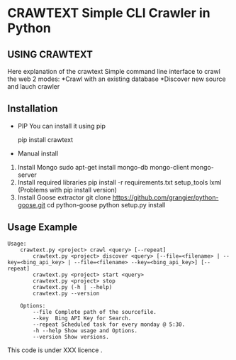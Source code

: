 CRAWTEXT Simple CLI Crawler in Python
========================================================
USING CRAWTEXT
----

Here explanation of the crawtext
Simple command line interface to crawl the web
2 modes:
  *Crawl with an existing database
  *Discover new source and lauch crawler


Installation
---
*	PIP
You can install it using pip

    pip install crawtext
*   Manual install
1.	 Install Mongo 
   sudo apt-get install mongo-db mongo-client mongo-server
2. Install required libraries
   	   pip install -r requirements.txt
   	   setup_tools lxml (Problems with pip install version)
3. Install Goose extractor
      git clone https://github.com/grangier/python-goose.git
      cd python-goose
      python setup.py install

Usage Example
----
	Usage:
		crawtext.py <project> crawl <query> [--repeat]
     	 	crawtext.py <project> discover <query> [--file=<filename> | --key=<bing_api_key> | --file=<filename> --key=<bing_api_key>] [--repeat]
      	 	crawtext.py <project> start <query>
      	 	crawtext.py <project> stop
      	 	crawtext.py (-h | --help)
      	 	crawtext.py --version

		Options:
			--file Complete path of the sourcefile.
			--key  Bing API Key for Search.
			--repeat Scheduled task for every monday @ 5:30.
			-h --help Show usage and Options.
			--version Show versions.

    

This code is under XXX licence .
